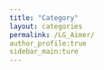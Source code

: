 ```yaml
---
title: "Category"
layout: categories
permalink: /LG_Aimer/
author_profile:true
sidebar_main:ture
---
```

